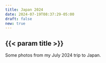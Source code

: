 ```yaml
---
title: Japan 2024
date: 2024-07-19T08:37:29-05:00
draft: false
new: true
---
```


## {{< param title >}}

Some photos from my July 2024 trip to Japan.
 
